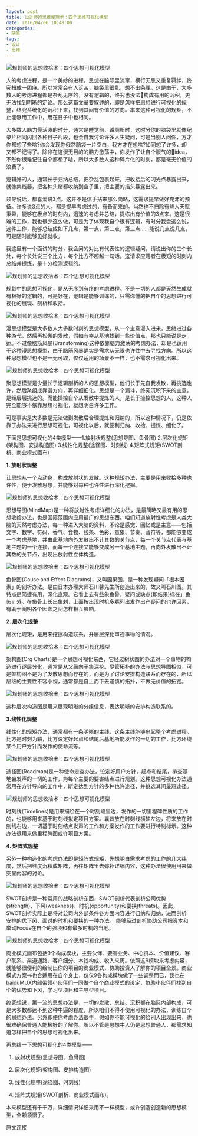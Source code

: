 ```yaml
---
layout: post
title: 设计师的思维整理术：四个思维可视化模型
date: 2016/04/06 10:48:00
categories:
- 随笔
tags:
- 设计
- 思维
---
```


![规划师的思想收拾术：四个思想可视化模型](http://pics.naaln.com/blog/2019-01-14-060925.jpg-basicBlog)

人的考虑进程，是一个美妙的进程，思想在脑际里流窜，横行无忌又重复羁绊，终究扭成一团麻。所以常常会有人诉苦，脑袋里很乱，想不出条理。这是由于，大多数人的考虑进程都是杂乱无序的，没有逻辑的，终究也没法构成有用的沉积，更无法找到明晰的定论。那么这篇文章要叙述的，即是怎样把思想进行可视化的规整，终究系统化的沉积下来，找到其间有价值的方向。本来这种可视化的规矩，不止能够用工作中，用在日子中也相同。

大多数人脑力最活泼的时分，通常是睡觉前、蹲厕所时，这时分你的脑袋里就像纪录片相同闪回各种日子片段，也会自我讨论许多人生疑问，可是当别人问你，方才你都想了些啥?你会发现你俄然脑袋一片空白，我方才在想啥?如同想了许多，却又都不记得了。除非在这漫无目的的脑力激荡中，你发作了让自个服气的idea，不然你很难记住自个都想了啥，所以大多数人这种碎片化的时刻，都是毫无价值的浪费了。

逻辑好的人，通常长于归纳总结，把杂乱包裹起来，把收拾后的闪光点暴露出来，就像集线器，把各种头绪都收纳到盒子里，把主要的插头暴露出来。

领导说话，都喜爱讲3点。这并不是信手拈来那么简略，这需求提早做好充沛的预备。许多说3点的人，都是提早考虑过的，有备而来的。当然也不扫除有些人天赋秉异，能够在极点的时刻内，迅速的考虑并总结，提练出有价值的3点来。这是很难的工作，我也很少这么做，可是为了体现我自个很有逻辑，有时分我会这么说，这件工作，能够总结成如下几点，第一点，第二点，第三点……能说几点说几点，可是随时能够见好就收。

我这里有一个面试的时分，我会问的对比有代表性的逻辑疑问，请说出你的三个长处，每个长处说三个比方，每个比方不超越一句话。这请求应聘者在极短的时刻内总结并提炼，是十分检测逻辑的。

![规划师的思想收拾术：四个思想可视化模型](http://www.pmtoo.com/templets/default/skin/images/grey.gif-basicBlog)

规划中的思想可视化，是从无序到有序的考虑进程。不是一切的人都是天然生成就有极好的逻辑的，可是好在，逻辑是能够训练的，只需你懂的把自个的思想进行可视化的展现、剖析和收拾。

![规划师的思想收拾术：四个思想可视化模型](http://pics.naaln.com/blog/2019-01-14-060927.jpg-basicBlog)

漫思想模型是大多数人大多数时刻的思想模型，从一个主意漫入进来，思绪进过各种游弋，然后再松懈的发散，假如有幸从基地找到一些价值点，那也只能说是走运。不过像脑筋风暴(Branstorming)这种依靠脑力激荡的考虑办法，却是也适用于这种漫思想模型，由于脑筋风暴确实是需求从无限也许性中去寻找方向。所以这种思想模型也不是一无可取，仅仅适用的场景不一样，也不需求可视化出来。

![规划师的思想收拾术：四个思想可视化模型](http://pics.naaln.com/blog/2019-01-14-060929.jpg-basicBlog)

聚思想模型是少量长于逻辑剖析的人的思想模型，他们长于先自我发散，再挑选也许，然后聚组成靠谱方向，再详细细化。思想是一个漏斗，终究沉积下来的主意，是经层层挑选的。而能操控自个从发散中提炼的人，是长于操控思想的人，这种人完全能够不依靠思想可视化，就想明白许多工作。

可是事实是大多数是无法做到发散后合理提炼和归纳的，所以这种情况下，仍是依靠于办法来进行思想可视化，可视化以后，就便利归纳、收拾、提炼、细化了。

下面是思想可视化的4类模型——1.放射状规整(思想导图、鱼骨图) 2.层次化规矩(架构图、安排构造图) 3.线性化规整(途径图、时刻线) 4.矩阵式规矩(SWOT剖析、商业模式画布)

**1\. 放射状规整**

让思想从一个点动身，构成放射状的发散。这种规矩办法，主要是用来收拾多种也许性，便于发散思想，并能够对每种也许性进行深化挖掘。

![规划师的思想收拾术：四个思想可视化模型](http://pics.naaln.com/blog/2019-01-14-60930.jpg-basicBlog)

思想导图(MindMap)是一种将放射性考虑详细化的办法，是最简略又最有用的思想收拾办法，也是国际范围内应用最广的思想东西。咱们知道放射性考虑是人类大脑的天然考虑办法，每一种进入大脑的资料，不论是感觉、回忆或是主意——包括文字、数字、符码、香气、食物、线条、色彩、意象、节奏、音符等，都能够变成一个考虑基地，并由此基地向外发散出不计其数的关节点，每一个关节点代表与基地主题的一个连接，而每一个连接又能够变成另一个基地主题，再向外发散出不计其数的关节点，出现出放射性立体构造。

![规划师的思想收拾术：四个思想可视化模型](http://pics.naaln.com/blog/2019-01-14-060930.jpg-basicBlog)

鱼骨图(Cause and Effect Diagrams)，又叫因果图，是一种发现疑问「根本因素」的剖析办法。是由日本办理大师石川馨先生所创造出来的，故又叫石川图。其特点是简捷有用，深化直观。它看上去有些象鱼骨，疑问或缺点(即结果)标在」鱼头」外。在鱼骨上长出鱼刺，上面按出现时机多寡列出发作出产疑问的也许因素，有助于阐明各个因素之间怎样相互影响。

**2\. 层次化规整**

层次化规矩，是用来挖掘构造联系，并层层深化审视事物的情况。

![规划师的思想收拾术：四个思想可视化模型](http://pics.naaln.com/blog/2019-01-14-060931.jpg-basicBlog)

架构图(Org Charts)是一个思想可视化东西，它经过树状图的办法对一个事物的构造进行逐层分化，通常是从父级向子集深挖。尽管拓扑的办法与思想导图相似，可是架构图不是为了发散思想而存在的，而是为了讨论安排构造联系而存在的，所以层级的主要性不容小视，通常都是自上而下去谨慎的拓扑，不做无价值的拓宽。

![规划师的思想收拾术：四个思想可视化模型](http://pics.naaln.com/blog/2019-01-14-060932.jpg-basicBlog)

这种层次构造图是用来展现明晰的分组信息，表达明晰的安排构造联系的。

**3.线性化规整**

线性化的规矩办法，通常都有一条明晰的主线，这条主线能够串起整个考虑进程。比方是时刻为轴，比方设定好起点和结尾后基地所能发作的一切的工作，比方环绕某个用户方针而发作的使命流等。

![规划师的思想收拾术：四个思想可视化模型](http://www.pmtoo.com/templets/default/skin/images/grey.gif-basicBlog)

途径图(Roadmap)是一种使命走查办法，设定好用户方针，起点和结尾，排查基地会发声的一切的工作，为每个主要的要害结点进行规划。这种思想可视化办法通常用在方针导向的工作中，断定达到方针的多种也许途径，并挑选其间最短途径。

![规划师的思想收拾术：四个思想可视化模型](http://www.pmtoo.com/templets/default/skin/images/grey.gif-basicBlog)

时刻线(Timelines)是用来描绘在一个时刻段里边，发作的一切里程碑性质的工作的，也能够用来基于时刻线拟定项目方案。曩昔放在时刻线横轴左边，将来放在时刻线右边，一切基于时刻结点发声的工作和方案发作的工作要进行特别标示。这种办法很用来做里程碑图或许项目方案。

**4\. 矩阵式规整**

另外一种构造化的考虑办法即是矩阵式规矩，先想明白需求考虑的工作的几大纬度，然后把纬度沉积成矩阵，再往矩阵里去弥补详细内容，这种办法很使用用来做突显内容的讨论。

![规划师的思想收拾术：四个思想可视化模型](http://www.pmtoo.com/templets/default/skin/images/grey.gif-basicBlog)

SWOT剖析是一种常用的战略剖析东西，SWOT剖析代表剖析公司优势(strength)、下风(weakness)、时机(opportunity)和要挟(threats)。因此，SWOT剖析实际上是将对公司内外部条件各方面内容进行归纳和归纳，进而剖析安排的优下风、面对的时机和要挟的一种办法。 能够经过剖析协助公司把资本和举动Focus在自个的强项和有最多时机的当地。

![规划师的思想收拾术：四个思想可视化模型](http://www.pmtoo.com/templets/default/skin/images/grey.gif-basicBlog)

商业模式画布包括9个构成模块，主要伙伴、要害业务、中心资本、价值建议、客户联系、渠道通路、客户细分、本钱构成、收入来历。依照这9模块来考虑内容，就能够很便利的绘制出你的项目的商业模式，协助投资人了解你的项目全景。商业模式方案书也合适用在自个身上，仅仅9各构成模块做了一些调整而已，我也在baiduMUX内部带领小伙伴们一同做个自个商业模式的设定，协助小伙伴们找到自个的优势和下风，学习型项目和主导型项目。

终究想说，第一流的思想办法是，一切的发散、总结、沉积都在脑际内部构成，可是大多数都达不到这种牛逼的程度，所以咱们不得不使用可视化的办法，训练自个的思想办法。另外即便你考虑办法很牛，假如你不能可视化的给别人出现出来，也很难确保普通人能极好的了解你。所以不管是思想牛人仍是思想普通人，都需求知道怎样把自个的思想可视化出来。

再总结一下思想可视化的4类模型——

1. 放射状规整(思想导图、鱼骨图)

2. 层次化规矩(架构图、安排构造图)

3. 线性化规整(途径图、时刻线)

4. 矩阵式规矩(SWOT剖析、商业模式画布)。

本来模型还有千千万，详细情况详细采用不一样模型，或许创造创造新的思想模型，全赖领悟了。

[原文连接][1]

 [1]: http://www.pmtoo.com/news/2014/0718/6235.html
